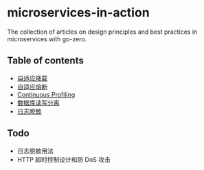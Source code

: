 # microservices-in-action
The collection of articles on design principles and best practices in microservices with go-zero.

## Table of contents

- [自适应降载](adaptive-shedding-cn.md)
- [自适应熔断](breaker-cn.md)
- [Continuous Profiling](continuous-profiling-cn.md)
- [数据库读写分离](db-readwrite-split-cn.md)
- [日志脱敏](log-desensitization-cn.md)

## Todo

- 日志脱敏用法
- HTTP 超时控制设计和防 DoS 攻击
